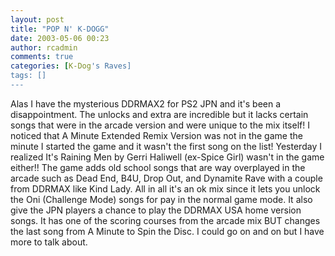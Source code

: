 ```yaml
---
layout: post
title: "POP N' K-DOGG"
date: 2003-05-06 00:23
author: rcadmin
comments: true
categories: [K-Dog's Raves]
tags: []
---
```

Alas I have the mysterious DDRMAX2 for PS2 JPN and it's been a disappointment. The unlocks and extra are incredible but it lacks certain songs that were in the arcade version and were unique to the mix itself! I noticed that A Minute Extended Remix Version was not in the game the minute I started the game and it wasn't the first song on the list! Yesterday I realized It's Raining Men by Gerri Haliwell (ex-Spice Girl) wasn't in the game either!! The game adds old school songs that are way overplayed in the arcade such as Dead End, B4U, Drop Out, and Dynamite Rave with a couple from DDRMAX like Kind Lady. All in all it's an ok mix since it lets you unlock the Oni (Challenge Mode) songs for pay in the normal game mode. It also give the JPN players a chance to play the DDRMAX USA home version songs. It has one of the scoring courses from the arcade mix BUT changes the last song from A Minute to Spin the Disc. I could go on and on but I have more to talk about.
